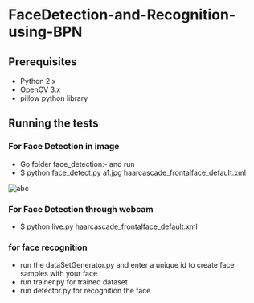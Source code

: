 # FaceDetection-and-Recognition-using-BPN

## Prerequisites
* Python 2.x
* OpenCV 3.x
* pillow python library

## Running the tests

### For Face Detection in image
* Go folder face_detection:- and run
* $ python face_detect.py a1.jpg haarcascade_frontalface_default.xml

![abc](https://user-images.githubusercontent.com/9657488/35817254-e79b3612-0ac2-11e8-9144-54cfbabedb03.png)

### For Face Detection through webcam
* $ python live.py haarcascade_frontalface_default.xml
### for face recognition

* run the dataSetGenerator.py and enter a unique id to create face samples with your face
* run trainer.py for trained dataset
* run detector.py for recognition the face
